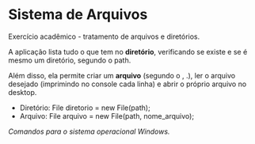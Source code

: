 # Sistema de Arquivos

Exercício acadêmico - tratamento de arquivos e diretórios.

A aplicação lista tudo o que tem no **diretório**, verificando se existe e se é mesmo um diretório, segundo o path.

Além disso, ela permite criar um **arquivo** (segundo o <path>, <nome-desejado>.<ext>), ler o arquivo desejado (imprimindo no console cada linha) e abrir o próprio arquivo no desktop. 

- Diretório: File diretorio = new File(path);
- Arquivo: File arquivo = new File(path, nome_arquivo);

*Comandos para o sistema operacional Windows.*

